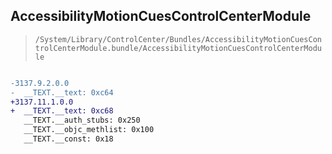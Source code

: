 ## AccessibilityMotionCuesControlCenterModule

> `/System/Library/ControlCenter/Bundles/AccessibilityMotionCuesControlCenterModule.bundle/AccessibilityMotionCuesControlCenterModule`

```diff

-3137.9.2.0.0
-  __TEXT.__text: 0xc64
+3137.11.1.0.0
+  __TEXT.__text: 0xc68
   __TEXT.__auth_stubs: 0x250
   __TEXT.__objc_methlist: 0x100
   __TEXT.__const: 0x18

```
